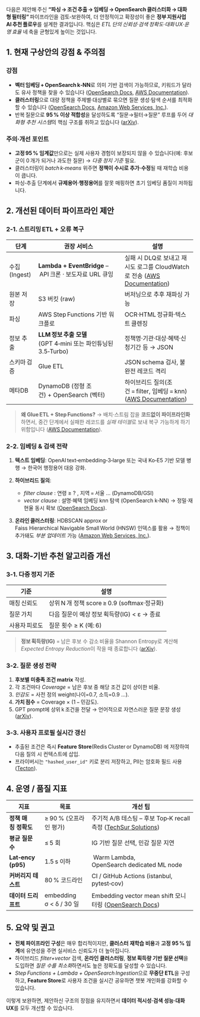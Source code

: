다음은 제안해 주신 **“파싱 → 조건 추출 → 임베딩 → OpenSearch 클러스터화 → 대화형 필터링”** 파이프라인을 검토‑보완하여, 더 안정적이고 확장성이 좋은 **정부 지원사업 AI 추천 플로우**를 설계한 결과입니다. 핵심은 *ETL 단의 신뢰성*·*검색 정확도*·*대화 UX*·*운영 효율* 네 축을 균형있게 높이는 것입니다.

## 1. 현재 구상안의 강점 & 주의점

### 강점

* **벡터 임베딩 + OpenSearch k‑NN**로 의미 기반 검색이 가능하므로, 키워드가 달라도 유사 정책을 찾을 수 있습니다 ([OpenSearch Docs][1], [AWS Documentation][2]).
* **클러스터링**으로 대량 정책을 주제별‧대상별로 묶으면 질문 생성·탐색 순서를 최적화할 수 있습니다 ([OpenSearch Docs][3], [Amazon Web Services, Inc.][4]).
* 반복 질문으로 **95 % 이상 적합성**을 달성하도록 “질문→필터→질문” 루프를 두어 *대화형 추천 시스템*의 핵심 구조를 취하고 있습니다 ([arXiv][5]).

### 주의·개선 포인트

* **고정 95 % 임계값**만으로는 실제 사용자 경험이 보장되지 않을 수 있습니다(예: 후보군이 0 개가 되거나 과도한 질문) → *다중 정지 기준* 필요.
* 클러스터링이 *batch k‑means* 위주면 **정책이 수시로 추가·수정**될 때 재학습 비용이 큽니다.
* 파싱‑추출 단계에서 **규제용어·행정용어**를 잘못 매핑하면 초기 임베딩 품질이 저하됩니다.

## 2. 개선된 데이터 파이프라인 제안

### 2‑1. 스트리밍 ETL + 오류 복구

| 단계         | 권장 서비스                                           | 설명                                                            |
| ---------- | ------------------------------------------------ | ------------------------------------------------------------- |
| 수집(Ingest) | **Lambda + EventBridge** – API 크론 · 보도자료 URL 큐잉  | 실패 시 DLQ로 보내고 재시도 로그를 CloudWatch로 전송 ([AWS Documentation][6]) |
| 원본 저장      | S3 버킷 (raw)                                      | 버저닝으로 추후 재파싱 가능                                               |
| 파싱         | AWS Step Functions 기반 워크플로                       | OCR·HTML 정규화·텍스트 클렌징                                          |
| 정보 추출      | **LLM 정보 추출 모델** (GPT 4‑mini 또는 파인튜닝된 3.5‑Turbo) | 정책명·기관·대상·혜택·신청기간 등 → JSON                                    |
| 스키마 검증     | Glue ETL                                         | JSON schema 검사, 불완전 레코드 격리                                    |
| 메타DB       | DynamoDB (정형 조건) + OpenSearch (벡터)               | 하이브리드 질의(조건 = filter, 임베딩 = knn) ([AWS Documentation][2])     |

> **왜 Glue ETL + Step Functions?** → 배치·스트림 잡을 **코드없이 파이프라인화**하면서, 중간 단계에서 실패한 레코드를 *실패 테이블*로 보내 복구 가능하게 하기 위함입니다 ([AWS Documentation][6]).

### 2‑2. 임베딩 & 검색 전략

1. **텍스트 임베딩**: OpenAI text‑embedding‑3‑large 또는 국내 Ko‑E5 기반 모델 병행 → 한국어 행정용어 대응 강화.
2. **하이브리드 질의**:

   * *filter clause* : 연령 ≥ ? , 지역 = 서울 … (DynamoDB/GSI)
   * *vector clause* : 설명·혜택 임베딩 knn 탐색 (OpenSearch k‑NN)
     → 정밀·재현율 동시 확보 ([OpenSearch Docs][1]).
3. **온라인 클러스터링**: HDBSCAN approx or Faiss Hierarchical Navigable Small World (HNSW) 인덱스를 활용 → 정책이 추가돼도 *부분 업데이트* 가능 ([Amazon Web Services, Inc.][4]).

## 3. 대화‑기반 추천 알고리즘 개선

### 3‑1. 다중 정지 기준

| 기준      | 설명                                  |
| ------- | ----------------------------------- |
| 매칭 신뢰도  | 상위 N 개 정책 score ≥ 0.9 (softmax·정규화) |
| 질문 가치   | 다음 질문이 예상 정보 획득량(IG) < ε → 종료       |
| 사용자 피로도 | 질문 횟수 ≥ K (예: 6)                    |

> **정보 획득량(IG)** = 남은 후보 수 감소 비율을 Shannon Entropy로 계산해 *Expected Entropy Reduction*이 작을 때 종료합니다 ([arXiv][7]).

### 3‑2. 질문 생성 전략

1. **후보별 미충족 조건 matrix** 작성.
2. 각 조건마다 *Coverage* = 남은 후보 중 해당 조건 값이 상이한 비율.
3. *민감도* = 사전 정의 weight(나이=0.7, 소득=0.9 …).
4. **가치 점수** = Coverage × (1 − 민감도).
5. GPT prompt에 상위 k 조건을 전달 → 언어적으로 자연스러운 질문 문장 생성 ([arXiv][5]).

### 3‑3. 사용자 프로필 실시간 갱신

* 추출된 조건은 즉시 **Feature Store**(Redis Cluster or DynamoDB) 에 저장하여 다음 질의 시 컨텍스트에 삽입.
* 프라이버시는 `"hashed_user_id"` 키로 분리 저장하고, PII는 암호화 필드 사용 ([Tecton][8]).

## 4. 운영 / 품질 지표

| 지표                 | 목표                     | 개선 팁                                                      |
| ------------------ | ---------------------- | --------------------------------------------------------- |
| **정책 매칭 정확도**      | ≥ 90 % (오프라인 평가)       | 주기적 A/B 테스팅 – 후보 Top‑K recall 측정 ([TechSur Solutions][9]) |
| **평균 질문 수**        | ≤ 5 회                  | IG 기반 질문 선택, 민감 질문 지연                                     |
| **Lat‑ency (p95)** | 1.5 s 이하               |  Warm Lambda, OpenSearch dedicated ML node                |
| **커버리지 테스트**       | 80 % 코드라인              | CI / GitHub Actions (istanbul, pytest‑cov)                |
| **데이터 드리프트**       | embedding σ < δ / 30 일 | Embedding vector mean shift 모니터링 ([OpenSearch Docs][3])   |

## 5. 요약 및 권고

* **전체 파이프라인 구성**은 매우 합리적이지만, **클러스터 재학습 비용**과 **고정 95 % 임계**에 유연성을 주면 실서비스 신뢰도가 더 높아집니다.
* 하이브리드 *filter+vector* 검색, **온라인 클러스터링**, **정보 획득량 기반 질문 선택**을 도입하면 *질문 수를 최소화*하면서도 높은 정확도를 달성할 수 있습니다.
* *Step Functions + Lambda + OpenSearch Ingestion*으로 **무중단 ETL**을 구성하고, **Feature Store**로 사용자 조건을 실시간 공유하면 챗봇 개인화를 강화할 수 있습니다.

이렇게 보완하면, 제안하신 구조의 장점을 유지하면서 **데이터 적시성·검색 성능·대화 UX**를 모두 개선할 수 있습니다.

[1]: https://docs.opensearch.org/docs/latest/vector-search/ai-search/semantic-search/?utm_source=chatgpt.com "Semantic search - OpenSearch Documentation"
[2]: https://docs.aws.amazon.com/opensearch-service/latest/developerguide/knn.html?utm_source=chatgpt.com "k-Nearest Neighbor (k-NN) search in Amazon OpenSearch Service"
[3]: https://docs.opensearch.org/docs/latest/vector-search/?utm_source=chatgpt.com "Vector search - OpenSearch Documentation"
[4]: https://aws.amazon.com/blogs/big-data/choose-the-k-nn-algorithm-for-your-billion-scale-use-case-with-opensearch/?utm_source=chatgpt.com "Choose the k-NN algorithm for your billion-scale use case ... - AWS"
[5]: https://arxiv.org/html/2401.03605v1?utm_source=chatgpt.com "Refining Recommendations by Reprompting with Feedback - arXiv"
[6]: https://docs.aws.amazon.com/opensearch-service/latest/developerguide/configure-client-lambda.html?utm_source=chatgpt.com "Using an OpenSearch Ingestion pipeline with AWS Lambda"
[7]: https://arxiv.org/abs/2211.14880?utm_source=chatgpt.com "Combining Data Generation and Active Learning for Low-Resource ..."
[8]: https://www.tecton.ai/blog/chatbot-personalization/?utm_source=chatgpt.com "Enhancing LLM Chatbots: Guide to Personalization - Tecton"
[9]: https://techsur.solutions/rag/?utm_source=chatgpt.com "Enhancing Federal Data Security and Compliance with Retrieval ..."
